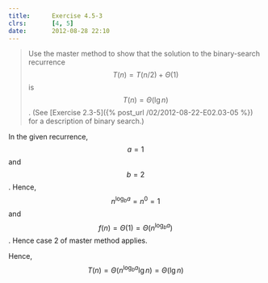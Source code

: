 ```yaml
---
title:      Exercise 4.5-3
clrs:       [4, 5]
date:       2012-08-28 22:10
---
```


>Use the master method to show that the solution to the binary-search recurrence $$T(n) = T(n/2) + \Theta(1)$$ is $$T(n) = \Theta(\lg n)$$. (See [Exercise 2.3-5]({% post_url /02/2012-08-22-E02.03-05 %}) for a description of binary search.)

In the given recurrence, $$a = 1$$ and $$b = 2$$. Hence, $$n^{\log_b a} = n^0 = 1$$ and $$f(n) = \Theta(1) = \Theta(n^{\log_b a})$$. Hence case 2 of master method applies.

Hence, $$T(n) = \Theta(n^{\log_b a} \lg n) = \Theta(\lg n)$$